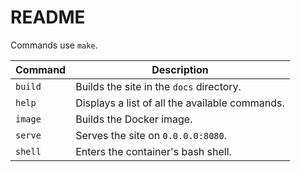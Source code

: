 # README

Commands use `make`.

| Command | Description                                    |
| ------- | ---------------------------------------------- |
| `build` | Builds the site in the `docs` directory.       |
| `help`  | Displays a list of all the available commands. |
| `image` | Builds the Docker image.                       |
| `serve` | Serves the site on `0.0.0.0:8080`.             |
| `shell` | Enters the container's bash shell.             |

